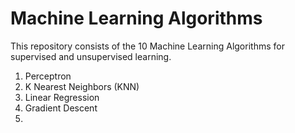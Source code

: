 # Machine Learning Algorithms

This repository consists of the 10 Machine Learning Algorithms for supervised and unsupervised learning.

1. Perceptron
2. K Nearest Neighbors (KNN)
3. Linear Regression
4. Gradient Descent
5. 
